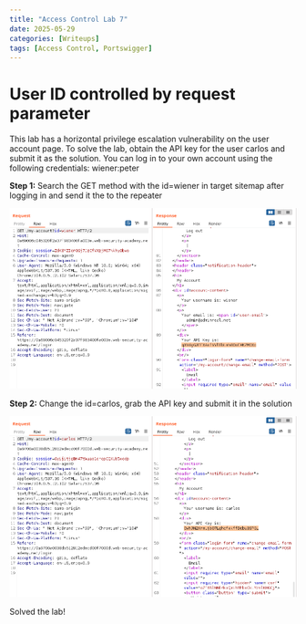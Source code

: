 ```yaml
---
title: "Access Control Lab 7"
date: 2025-05-29
categories: [Writeups]
tags: [Access Control, Portswigger]
---
```


# User ID controlled by request parameter 

 This lab has a horizontal privilege escalation vulnerability on the user account page.
 To solve the lab, obtain the API key for the user carlos and submit it as the solution.
 You can log in to your own account using the following credentials: wiener:peter 

**Step 1:** Search the GET method with the id=wiener in target sitemap after logging in and send it the to the repeater

![](/assets/img/2025-05-30-access-control-07-lab/2025-05-30-22-46-15.png)

**Step 2:** Change the id=carlos, grab the API key and submit it in the solution

![](/assets/img/2025-05-30-access-control-07-lab/2025-05-30-22-49-42.png)

Solved the lab!

